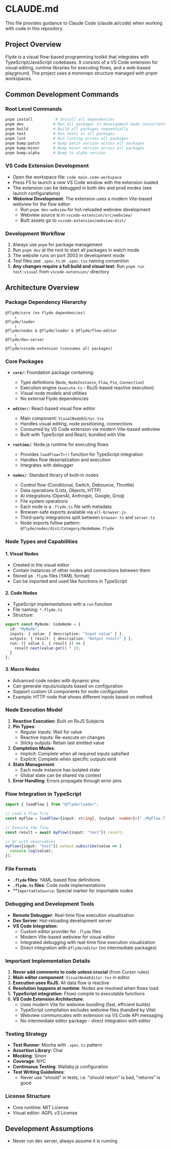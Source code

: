 # CLAUDE.md

This file provides guidance to Claude Code (claude.ai/code) when working with code in this repository.

## Project Overview

Flyde is a visual flow-based programming toolkit that integrates with TypeScript/JavaScript codebases. It consists of a VS Code extension for visual editing, runtime libraries for executing flows, and a web-based playground. The project uses a monorepo structure managed with pnpm workspaces.

## Common Development Commands

### Root Level Commands
```bash
pnpm install          # Install all dependencies
pnpm dev             # Run all packages in development mode concurrently
pnpm build           # Build all packages sequentially
pnpm test            # Run tests in all packages
pnpm lint            # Run linting across all packages
pnpm bump:patch      # Bump patch version across all packages
pnpm bump:minor      # Bump minor version across all packages
pnpm bump:alpha      # Bump to alpha version
```

### VS Code Extension Development
- Open the workspace file: `code main.code-workspace`
- Press F5 to launch a new VS Code window with the extension loaded
- The extension can be debugged in both dev and prod modes (see launch configurations)
- **Webview Development**: The extension uses a modern Vite-based webview for the flow editor
  - Run `pnpm dev-webview` for hot-reloaded webview development
  - Webview source is in `vscode-extension/src/webview/`
  - Built assets go to `vscode-extension/webview-dist/`

### Development Workflow
1. Always use `pnpm` for package management
2. Run `pnpm dev` at the root to start all packages in watch mode
3. The website runs on port 3003 in development mode
4. Test files use `.spec.ts` or `.spec.tsx` naming convention
5. **Any changes require a full build and visual test**: Run `pnpm run test:visual` from `vscode-extension/` directory

## Architecture Overview

### Package Dependency Hierarchy

```
@flyde/core (no Flyde dependencies)
    ↓
@flyde/loader
    ↓
@flyde/nodes & @flyde/loader & @flyde/flow-editor
    ↓
@flyde/dev-server
    ↓
@flyde/vscode-extension (consumes all packages)
```

### Core Packages

- **`core/`**: Foundation package containing:
  - Type definitions (`Node`, `NodeInstance`, `Flow`, `Pin`, `Connection`)
  - Execution engine (`execute.ts` - RxJS-based reactive execution)
  - Visual node models and utilities
  - No external Flyde dependencies

- **`editor/`**: React-based visual flow editor
  - Main component: `VisualNodeEditor.tsx`
  - Handles visual editing, node positioning, connections
  - Consumed by VS Code extension via modern Vite-based webview
  - Built with TypeScript and React, bundled with Vite

- **`runtime/`**: Node.js runtime for executing flows
  - Provides `loadFlow<T>()` function for TypeScript integration
  - Handles flow deserialization and execution
  - Integrates with debugger

- **`nodes/`**: Standard library of built-in nodes
  - Control flow (Conditional, Switch, Debounce, Throttle)
  - Data operations (Lists, Objects, HTTP)
  - AI integrations (OpenAI, Anthropic, Google, Groq)
  - File system operations
  - Each node is a `.flyde.ts` file with metadata
  - Browser-safe exports available via `all-browser.js`
  - Third-party integrations split between `browser.ts` and `server.ts`
  - Node exports follow pattern: `@flyde/nodes/dist/Category/NodeName.flyde`

### Node Types and Capabilities

#### 1. Visual Nodes
- Created in the visual editor
- Contain instances of other nodes and connections between them
- Stored as `.flyde` files (YAML format)
- Can be imported and used like functions in TypeScript

#### 2. Code Nodes
- TypeScript implementations with a `run` function
- File naming: `*.flyde.ts`
- Structure:
```typescript
export const MyNode: CodeNode = {
  id: "MyNode",
  inputs: { value: { description: "Input value" } },
  outputs: { result: { description: "Output result" } },
  run: ({ value }, { result }) => {
    result.next(value.get() * 2);
  }
};
```

#### 3. Macro Nodes
- Advanced code nodes with dynamic pins
- Can generate inputs/outputs based on configuration
- Support custom UI components for node configuration
- Example: HTTP node that shows different inputs based on method

### Node Execution Model

1. **Reactive Execution**: Built on RxJS Subjects
2. **Pin Types**:
   - Regular inputs: Wait for value
   - Reactive inputs: Re-execute on changes
   - Sticky outputs: Retain last emitted value
3. **Completion Modes**:
   - Implicit: Complete when all required inputs satisfied
   - Explicit: Complete when specific outputs emit
4. **State Management**:
   - Each node instance has isolated state
   - Global state can be shared via context
5. **Error Handling**: Errors propagate through error pins

### Flow Integration in TypeScript

```typescript
import { loadFlow } from "@flyde/loader";

// Load a flow file
const myFlow = loadFlow<{input: string}, {output: number}>("./MyFlow.flyde");

// Execute the flow
const result = await myFlow({input: "test"}).result;

// Or with observables
myFlow({input: "test"}).output.subscribe(value => {
  console.log(value);
});
```

### File Formats

- **`.flyde` files**: YAML-based flow definitions
- **`.flyde.ts` files**: Code node implementations
- **`ImportableSource`: Special marker for importable nodes

### Debugging and Development Tools

- **Remote Debugger**: Real-time flow execution visualization
- **Dev Server**: Hot-reloading development server
- **VS Code Integration**: 
  - Custom editor provider for `.flyde` files
  - Modern Vite-based webview for visual editor
  - Integrated debugging with real-time flow execution visualization
  - Direct integration with `@flyde/editor` (no intermediate packages)

### Important Implementation Details

1. **Never add comments to code unless crucial** (from Cursor rules)
2. **Main editor component**: `VisualNodeEditor.tsx` in editor
3. **Execution uses RxJS**: All data flow is reactive
4. **Resolution happens at runtime**: Nodes are resolved when flows load
5. **TypeScript integration**: Flows compile to executable functions
6. **VS Code Extension Architecture**: 
   - Uses modern Vite for webview bundling (fast, efficient builds)
   - TypeScript compilation excludes webview files (handled by Vite)
   - Webview communicates with extension via VS Code API messaging
   - No intermediate editor package - direct integration with editor

### Testing Strategy

- **Test Runner**: Mocha with `.spec.ts` pattern
- **Assertion Library**: Chai
- **Mocking**: Sinon
- **Coverage**: NYC
- **Continuous Testing**: Wallaby.js configuration
- **Test Writing Guidelines**:
  - Never use "should" in tests, i.e. "should return" is bad, "returns" is good

### License Structure

- Core runtime: MIT License
- Visual editor: AGPL v3 License

## Development Assumptions
- Never run dev server, always assume it is running
